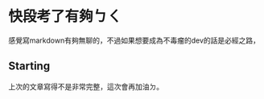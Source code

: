 # 快段考了有夠ㄅㄑ

感覺寫markdown有夠無聊的，不過如果想要成為不毒瘤的dev的話是必經之路，

## Starting

上次的文章寫得不是非常完整，這次會再加油ㄉ。

```html


```

## 